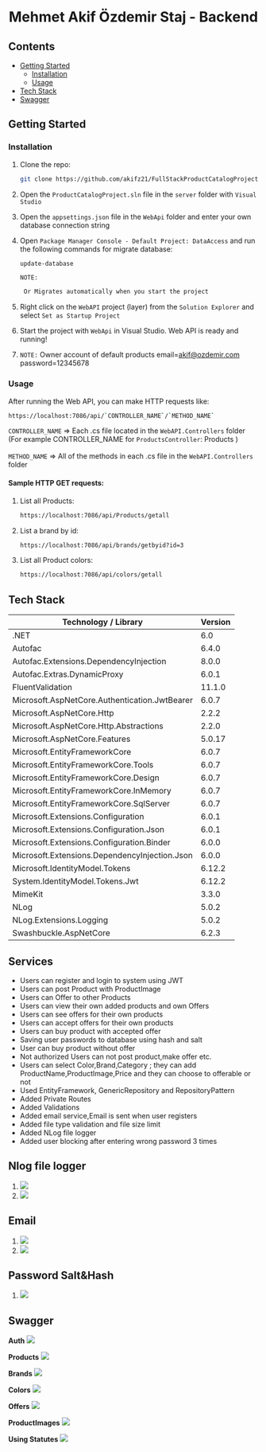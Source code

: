 # <p align="center">Mehmet Akif Özdemir Staj - Backend</p>

## Contents
- [Getting Started](#getting-started)
  * [Installation](#installation)
  * [Usage](#usage)
- [Tech Stack](#tech-stack)
- [Swagger](#swagger)

## Getting Started

### Installation

1. Clone the repo:

   ```sh
   git clone https://github.com/akifz21/FullStackProductCatalogProject.git
   ```
2. Open the `ProductCatalogProject.sln` file in the `server` folder with `Visual Studio`
3. Open the `appsettings.json` file in the `WebApi` folder and enter your own database connection string
4. Open `Package Manager Console - Default Project: DataAccess` and run the following commands for migrate database:

   ```sh
   update-database
   ```
   `NOTE:`
   ```sh
    Or Migrates automatically when you start the project
   ```
   
5. Right click on the `WebAPI` project (layer) from the `Solution Explorer` and select `Set as Startup Project` 
6. Start the project with `WebApi` in Visual Studio. Web API is ready and running!
8. `NOTE:` 
    Owner account of default products email=akif@ozdemir.com password=12345678

### Usage
 
After running the Web API, you can make HTTP requests like:
   
   ```sh
   https://localhost:7086/api/`CONTROLLER_NAME`/`METHOD_NAME`
   ```
 
   `CONTROLLER_NAME` => Each .cs file located in the `WebAPI.Controllers` folder (For example CONTROLLER_NAME for `ProductsController`: Products )
   <br><br>
   `METHOD_NAME` => All of the methods in each .cs file in the `WebAPI.Controllers` folder
 
#### Sample HTTP GET requests:

1. List all Products:
   ```sh
   https://localhost:7086/api/Products/getall
   ```
2. List a brand by id:
   ```sh
   https://localhost:7086/api/brands/getbyid?id=3
   ```
3. List all Product colors:
   ```sh
   https://localhost:7086/api/colors/getall
   ```

## Tech Stack
| Technology / Library | Version |
| ------------- | ------------- |
| .NET | 6.0 |
| Autofac | 6.4.0 |
| Autofac.Extensions.DependencyInjection | 8.0.0 |
| Autofac.Extras.DynamicProxy | 6.0.1 |
| FluentValidation | 11.1.0 |
| Microsoft.AspNetCore.Authentication.JwtBearer | 6.0.7 |
| Microsoft.AspNetCore.Http | 2.2.2 |
| Microsoft.AspNetCore.Http.Abstractions | 2.2.0 |
| Microsoft.AspNetCore.Features | 5.0.17 |
| Microsoft.EntityFrameworkCore | 6.0.7 |
| Microsoft.EntityFrameworkCore.Tools | 6.0.7 |
| Microsoft.EntityFrameworkCore.Design | 6.0.7 |
| Microsoft.EntityFrameworkCore.InMemory | 6.0.7 |
| Microsoft.EntityFrameworkCore.SqlServer | 6.0.7 |
| Microsoft.Extensions.Configuration | 6.0.1 |
| Microsoft.Extensions.Configuration.Json | 6.0.1 |
| Microsoft.Extensions.Configuration.Binder | 6.0.0 |
| Microsoft.Extensions.DependencyInjection.Json | 6.0.0 |
| Microsoft.IdentityModel.Tokens | 6.12.2 |
| System.IdentityModel.Tokens.Jwt | 6.12.2 |
| MimeKit | 3.3.0 |
| NLog | 5.0.2 |
| NLog.Extensions.Logging | 5.0.2 |
| Swashbuckle.AspNetCore | 6.2.3 |

## Services
- Users can register and login to system using JWT
- Users can post Product with ProductImage
- Users can Offer to other Products
- Users can view their own added products and own Offers
- Users can see offers for their own products
- Users can accept offers for their own products
- Users can buy product with accepted offer
- Saving user passwords to database using hash and salt
- User can buy product without offer
- Not authorized Users can not post product,make offer etc. 
- Users can select Color,Brand,Category ; they can add ProductName,ProductImage,Price and they can choose to offerable or not 
- Used EntityFramework, GenericRepository and RepositoryPattern
- Added Private Routes
- Added Validations
- Added email service,Email is sent when user registers
- Added file type validation and file size limit
- Added NLog file logger
- Added user blocking after entering wrong password 3 times

## Nlog file logger
1. <img src="./project-images/filelog.png"/>
2. <img src="./project-images/filelog2.png"/>

## Email
1. <img src="./project-images/welcomeMail.png"/>
2. <img src="./project-images/blockEmail.png">

## Password Salt&Hash
1. <img src="./project-images/passwordHashSalt.png"/>

## Swagger
**Auth**
<img src="./project-images/auth.png"/>

**Products**
<img src="./project-images/products.png"/>

**Brands**
<img src="./project-images/brands.png"/>

**Colors**
<img src="./project-images/colors.png"/>

**Offers**
<img src="./project-images/offers.png"/>

**ProductImages**
<img src="./project-images/productImage.png"/>

**Using Statutes**
<img src="./project-images/usingStatuses.png"/>





